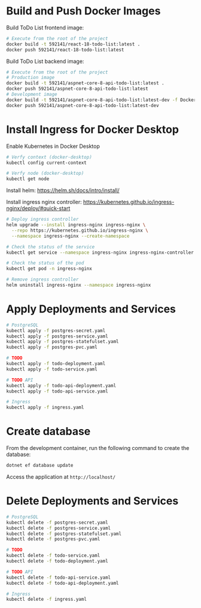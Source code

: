 # Build and Push Docker Images

Build ToDo List frontend image:
```bash
# Execute from the root of the project
docker build -t 592141/react-18-todo-list:latest .
docker push 592141/react-18-todo-list:latest
```

Build ToDo List backend image:
```bash
# Execute from the root of the project
# Production image
docker build -t 592141/aspnet-core-8-api-todo-list:latest .
docker push 592141/aspnet-core-8-api-todo-list:latest
# Development image
docker build -t 592141/aspnet-core-8-api-todo-list:latest-dev -f Dockerfile.dev .
docker push 592141/aspnet-core-8-api-todo-list:latest-dev
```

# Install Ingress for Docker Desktop

Enable Kubernetes in Docker Desktop

```bash
# Verfy context (docker-desktop)
kubectl config current-context

# Verfy node (docker-desktop)
kubectl get node
```

Install helm:
https://helm.sh/docs/intro/install/

Install ingress nginx controller:
https://kubernetes.github.io/ingress-nginx/deploy/#quick-start

```bash
# Deploy ingress controller
helm upgrade --install ingress-nginx ingress-nginx \
  --repo https://kubernetes.github.io/ingress-nginx \
  --namespace ingress-nginx --create-namespace

# Check the status of the service
kubectl get service --namespace ingress-nginx ingress-nginx-controller --output wide --watch

# Check the status of the pod
kubectl get pod -n ingress-nginx

# Remove ingress controller
helm uninstall ingress-nginx --namespace ingress-nginx
```

# Apply Deployments and Services

```bash
# PostgreSQL
kubectl apply -f postgres-secret.yaml
kubectl apply -f postgres-service.yaml
kubectl apply -f postgres-statefulset.yaml
kubectl apply -f postgres-pvc.yaml

# TODO
kubectl apply -f todo-deployment.yaml
kubectl apply -f todo-service.yaml

# TODO API
kubectl apply -f todo-api-deployment.yaml
kubectl apply -f todo-api-service.yaml

# Ingress
kubectl apply -f ingress.yaml
```

# Create database

From the development container, run the following command to create the database:

```bash
dotnet ef database update
```

Access the application at `http://localhost/`

# Delete Deployments and Services

```bash
# PostgreSQL
kubectl delete -f postgres-secret.yaml
kubectl delete -f postgres-service.yaml
kubectl delete -f postgres-statefulset.yaml
kubectl delete -f postgres-pvc.yaml

# TODO
kubectl delete -f todo-service.yaml
kubectl delete -f todo-deployment.yaml

# TODO API
kubectl delete -f todo-api-service.yaml
kubectl delete -f todo-api-deployment.yaml

# Ingress
kubectl delete -f ingress.yaml
```